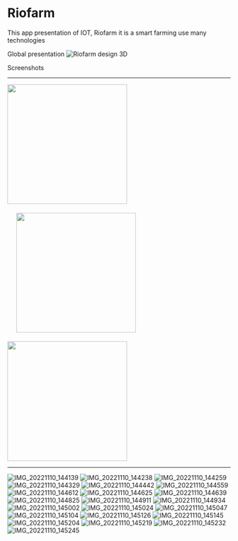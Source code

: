 # Riofarm
This app presentation of IOT, Riofarm it is a smart farming use many technologies

Global presentation
![Riofarm design 3D](https://user-images.githubusercontent.com/33179371/202039585-d02dbdde-dd11-4566-8c4b-f4c8ee3697a8.png)

Screenshots

***
<p float="left">
  <img src="https://user-images.githubusercontent.com/33179371/202043091-b6a04e84-5fe9-4f85-be31-2bf2259382bd.jpg" width=270 align="middle" />
  <img src="https://user-images.githubusercontent.com/33179371/202043214-ce062440-812e-49f6-9418-9f759b2890cf.jpg" width=270 align="middle" hspace="20" vspace="20"/> 
  <img src="https://user-images.githubusercontent.com/33179371/202043799-0bc7c144-a263-43d9-a130-00d107178bca.jpg" width=270 align="middle" />
</p>

***

![IMG_20221110_144139](https://user-images.githubusercontent.com/33179371/202043091-b6a04e84-5fe9-4f85-be31-2bf2259382bd.jpg)
![IMG_20221110_144238](https://user-images.githubusercontent.com/33179371/202043214-ce062440-812e-49f6-9418-9f759b2890cf.jpg)
![IMG_20221110_144259](https://user-images.githubusercontent.com/33179371/202043799-0bc7c144-a263-43d9-a130-00d107178bca.jpg)
![IMG_20221110_144329](https://user-images.githubusercontent.com/33179371/202043818-c6a12596-4c75-413e-b79c-19e4faaa68ac.jpg)
![IMG_20221110_144442](https://user-images.githubusercontent.com/33179371/202043825-86434cff-798b-489f-8f16-c0c470b0c56a.jpg)
![IMG_20221110_144559](https://user-images.githubusercontent.com/33179371/202043859-27ab5c1b-2a8a-465d-b03d-21dce24c3615.jpg)
![IMG_20221110_144612](https://user-images.githubusercontent.com/33179371/202043902-570ca781-42ae-44b7-9d89-5e25cc6097fa.jpg)
![IMG_20221110_144625](https://user-images.githubusercontent.com/33179371/202043928-ba5dbe82-94e8-4459-a2e6-facbaa243c6b.jpg)
![IMG_20221110_144639](https://user-images.githubusercontent.com/33179371/202043942-7013eaa3-731b-44cd-99c9-0c01fc633207.jpg)
![IMG_20221110_144825](https://user-images.githubusercontent.com/33179371/202043954-67ee03a7-560a-402e-8959-916592b5d80d.jpg)
![IMG_20221110_144911](https://user-images.githubusercontent.com/33179371/202043963-d8ea7ec8-7d3c-405a-8a00-b877eae97c02.jpg)
![IMG_20221110_144934](https://user-images.githubusercontent.com/33179371/202043978-96e93816-c826-4550-b8f6-a6f654a69488.jpg)
![IMG_20221110_145002](https://user-images.githubusercontent.com/33179371/202043993-9e730884-74e8-4527-a374-bb6a5b2bf97d.jpg)
![IMG_20221110_145024](https://user-images.githubusercontent.com/33179371/202044003-e3b7388e-fe12-4a20-ba38-bd8bfc27487a.jpg)
![IMG_20221110_145047](https://user-images.githubusercontent.com/33179371/202044011-6f5e8d10-3c12-4cc2-9e59-bd2d1962c5d9.jpg)
![IMG_20221110_145104](https://user-images.githubusercontent.com/33179371/202044023-d229fe9f-22bb-4c82-ac5e-0e72fe6a5b66.jpg)
![IMG_20221110_145126](https://user-images.githubusercontent.com/33179371/202044033-b2733c52-6cc0-45f8-9cd0-bdd71087c833.jpg)
![IMG_20221110_145145](https://user-images.githubusercontent.com/33179371/202044040-af112ed7-0287-486b-baf9-30121ec68d55.jpg)
![IMG_20221110_145204](https://user-images.githubusercontent.com/33179371/202044048-bc2326c8-dd77-49b8-82f8-7b8734d00308.jpg)
![IMG_20221110_145219](https://user-images.githubusercontent.com/33179371/202044054-b4807336-de89-47a7-bd93-6a119c57c6fd.jpg)
![IMG_20221110_145232](https://user-images.githubusercontent.com/33179371/202044065-104d3f34-16ca-4c30-a63d-27488ae2eab6.jpg)
![IMG_20221110_145245](https://user-images.githubusercontent.com/33179371/202044077-a5c75734-1d1e-4049-938a-1b9727d47b94.jpg)

